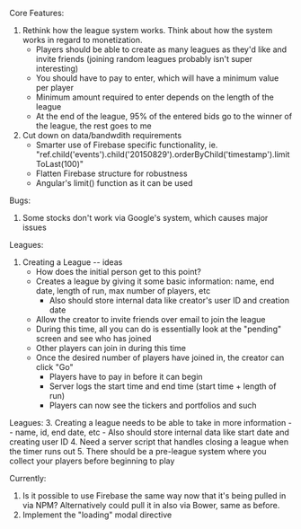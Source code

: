 Core Features:
1. Rethink how the league system works. Think about how the system works in regard to monetization.
	- Players should be able to create as many leagues as they'd like and invite friends (joining random leagues probably isn't super interesting)
	- You should have to pay to enter, which will have a minimum value per player
	- Minimum amount required to enter depends on the length of the league
	- At the end of the league, 95% of the entered bids go to the winner of the league, the rest goes to me
2. Cut down on data/bandwdith requirements
	- Smarter use of Firebase specific functionality, ie. "ref.child('events').child('20150829').orderByChild('timestamp').limitToLast(100)"
	- Flatten Firebase structure for robustness
	- Angular's limit() function as it can be used



Bugs:
1. Some stocks don't work via Google's system, which causes major issues



Leagues:
1. Creating a League -- ideas
	- How does the initial person get to this point?
	- Creates a league by giving it some basic information: name, end date, length of run, max number of players, etc
		- Also should store internal data like creator's user ID and creation date
	- Allow the creator to invite friends over email to join the league
	- During this time, all you can do is essentially look at the "pending" screen and see who has joined
	- Other players can join in during this time
	- Once the desired number of players have joined in, the creator can click "Go"
		- Players have to pay in before it can begin
		- Server logs the start time and end time (start time + length of run)
		- Players can now see the tickers and portfolios and such



Leagues:
3. Creating a league needs to be able to take in more information -- name, id, end date, etc
	- Also should store internal data like start date and creating user ID
4. Need a server script that handles closing a league when the timer runs out
5. There should be a pre-league system where you collect your players before beginning to play


Currently:
1. Is it possible to use Firebase the same way now that it's being pulled in via NPM? Alternatively could pull it in also via Bower, same as before.
2. Implement the "loading" modal directive